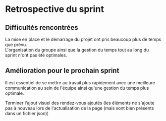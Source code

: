 # Retrospective du sprint

## Difficultés rencontrées

La mise en place et le démarrage du projet ont pris beaucoup plus de temps que prévu.<br>
L'organisation du groupe ainsi que la gestion du temps tout au long du sprint n'ont pas été optimales.


## Amélioration pour le prochain sprint

Il est essentiel de se mettre au travail plus rapidement avec une meilleure communication au sein de l'équipe ainsi qu'une
gestion du temps plus optimale.

Terminer l'ajout visuel des rendez-vous ajoutés (les éléments ne s'ajoute pas à nouveau lors de l'actualisation de la page (mais sont bien présents dans un fichier json))